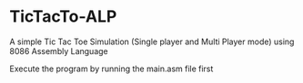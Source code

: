 # TicTacTo-ALP
A simple Tic Tac Toe Simulation (Single player and Multi Player mode) using 8086 Assembly Language

Execute the program by running the main.asm file first
